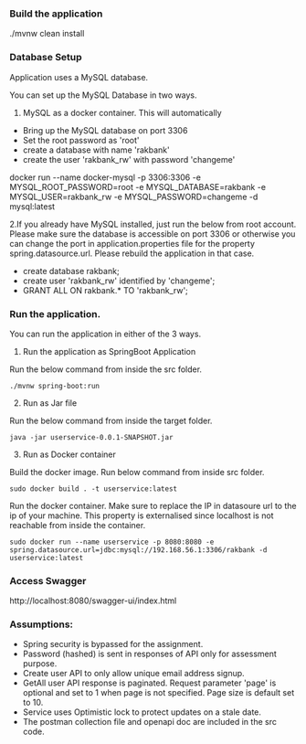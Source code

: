 ### Build the application
./mvnw clean install

### Database Setup
Application uses a MySQL database.

You can set up the MySQL Database in two ways.
1. MySQL as a docker container. This will automatically
- Bring up the MySQL database on port 3306
- Set the root password as 'root'
- create a database with name 'rakbank'
- create the user 'rakbank_rw' with password 'changeme'


docker run --name docker-mysql -p 3306:3306 -e MYSQL_ROOT_PASSWORD=root -e MYSQL_DATABASE=rakbank -e MYSQL_USER=rakbank_rw -e MYSQL_PASSWORD=changeme -d mysql:latest

2.If you already have MySQL installed, just run the below from root account. 
Please make sure the database is accessible on port 3306 or otherwise you can change the port in 
application.properties file for the property spring.datasource.url. Please rebuild the application in that case.

- create database rakbank;
- create user 'rakbank_rw' identified by 'changeme';
- GRANT ALL ON rakbank.* TO 'rakbank_rw';


### Run the application.

You can run the application in either of the 3 ways.

1. Run the application as SpringBoot Application

Run the below command from inside the src folder.

    ./mvnw spring-boot:run 


2. Run as Jar file

Run the below command from inside the target folder.

    java -jar userservice-0.0.1-SNAPSHOT.jar 

3. Run as Docker container

Build the docker image. Run below command from inside src folder.

    sudo docker build . -t userservice:latest

Run the docker container. Make sure to replace the IP in datasoure url to the ip of your machine. 
This property is externalised since localhost is not reachable from inside the container.

    sudo docker run --name userservice -p 8080:8080 -e spring.datasource.url=jdbc:mysql://192.168.56.1:3306/rakbank -d userservice:latest


### Access Swagger
http://localhost:8080/swagger-ui/index.html


### Assumptions:

- Spring security is bypassed for the assignment. 
- Password (hashed) is sent in responses of API only for assessment purpose. 
- Create user API to only allow unique email address signup. 
- GetAll user API response is paginated. Request parameter 'page' is optional and set to 1 when page is not specified. Page size is default set to 10. 
- Service uses Optimistic lock to protect updates on a stale date.
- The postman collection file and openapi doc are included in the src code.